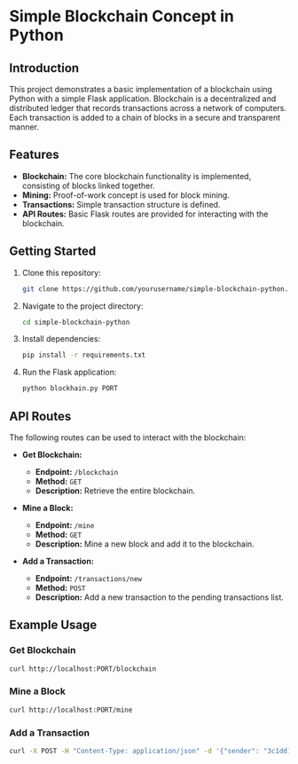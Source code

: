 # Simple Blockchain Concept in Python

## Introduction
This project demonstrates a basic implementation of a blockchain using Python with a simple Flask application. Blockchain is a decentralized and distributed ledger that records transactions across a network of computers. Each transaction is added to a chain of blocks in a secure and transparent manner.

## Features
- **Blockchain:** The core blockchain functionality is implemented, consisting of blocks linked together.
- **Mining:** Proof-of-work concept is used for block mining.
- **Transactions:** Simple transaction structure is defined.
- **API Routes:** Basic Flask routes are provided for interacting with the blockchain.

## Getting Started
1. Clone this repository:
    ```bash
    git clone https://github.com/yourusername/simple-blockchain-python.git
    ```

2. Navigate to the project directory:
    ```bash
    cd simple-blockchain-python
    ```

3. Install dependencies:
    ```bash
    pip install -r requirements.txt
    ```

4. Run the Flask application:
    ```bash
    python blockhain.py PORT
    ```

## API Routes
The following routes can be used to interact with the blockchain:

- **Get Blockchain:**
    - **Endpoint:** `/blockchain`
    - **Method:** `GET`
    - **Description:** Retrieve the entire blockchain.

- **Mine a Block:**
    - **Endpoint:** `/mine`
    - **Method:** `GET`
    - **Description:** Mine a new block and add it to the blockchain.

- **Add a Transaction:**
    - **Endpoint:** `/transactions/new`
    - **Method:** `POST`
    - **Description:** Add a new transaction to the pending transactions list.

## Example Usage
### Get Blockchain
```bash
curl http://localhost:PORT/blockchain
```
### Mine a Block
```bash
curl http://localhost:PORT/mine
```
### Add a Transaction
```bash
curl -X POST -H "Content-Type: application/json" -d '{"sender": "3c1dd188f3c74fb29b21889de1ee4943", "recipient": "0e6b092047a448aa83af316fd1214d51", "amount": 1.5}' http://localhost:PORT/transactions/new

```

